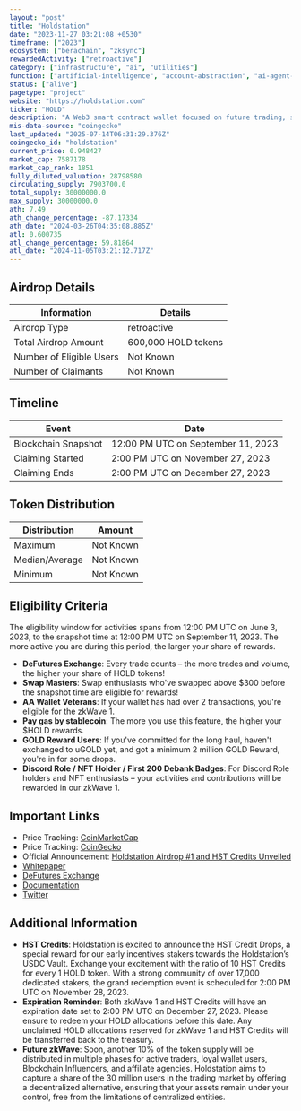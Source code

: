 ```yaml
---
layout: "post"
title: "Holdstation"
date: "2023-11-27 03:21:08 +0530"
timeframe: ["2023"]
ecosystem: ["berachain", "zksync"]
rewardedActivity: ["retroactive"]
category: ["infrastructure", "ai", "utilities"]
function: ["artificial-intelligence", "account-abstraction", "ai-agent-launchpad", "wallets"]
status: ["alive"]
pagetype: "project"
website: "https://holdstation.com"
ticker: "HOLD"
description: "A Web3 smart contract wallet focused on future trading, self-custodianship, and user privacy."
mis-data-source: "coingecko"
last_updated: "2025-07-14T06:31:29.376Z"
coingecko_id: "holdstation"
current_price: 0.948427
market_cap: 7587178
market_cap_rank: 1851
fully_diluted_valuation: 28798580
circulating_supply: 7903700.0
total_supply: 30000000.0
max_supply: 30000000.0
ath: 7.49
ath_change_percentage: -87.17334
ath_date: "2024-03-26T04:35:08.885Z"
atl: 0.600735
atl_change_percentage: 59.81864
atl_date: "2024-11-05T03:21:12.717Z"
---
```


## Airdrop Details

| Information              | Details             |
| ------------------------ | ------------------- |
| Airdrop Type             | retroactive         |
| Total Airdrop Amount     | 600,000 HOLD tokens |
| Number of Eligible Users | Not Known           |
| Number of Claimants      | Not Known           |

## Timeline

| Event               | Date                               |
| ------------------- | ---------------------------------- |
| Blockchain Snapshot | 12:00 PM UTC on September 11, 2023 |
| Claiming Started    | 2:00 PM UTC on November 27, 2023   |
| Claiming Ends       | 2:00 PM UTC on December 27, 2023   |

## Token Distribution

| Distribution   | Amount    |
| -------------- | --------- |
| Maximum        | Not Known |
| Median/Average | Not Known |
| Minimum        | Not Known |

## Eligibility Criteria

The eligibility window for activities spans from 12:00 PM UTC on June 3, 2023, to the snapshot time at 12:00 PM UTC on September 11, 2023. The more active you are during this period, the larger your share of rewards.

- **DeFutures Exchange**: Every trade counts – the more trades and volume, the higher your share of HOLD tokens!
- **Swap Masters**: Swap enthusiasts who've swapped above $300 before the snapshot time are eligible for rewards!
- **AA Wallet Veterans**: If your wallet has had over 2 transactions, you're eligible for the zkWave 1.
- **Pay gas by stablecoin**: The more you use this feature, the higher your $HOLD rewards.
- **GOLD Reward Users**: If you've committed for the long haul, haven't exchanged to uGOLD yet, and got a minimum 2 million GOLD Reward, you're in for some drops.
- **Discord Role / NFT Holder / First 200 Debank Badges**: For Discord Role holders and NFT enthusiasts – your activities and contributions will be rewarded in our zkWave 1.

## Important Links

- Price Tracking: [CoinMarketCap](https://coinmarketcap.com/currencies/holdstation)
- Price Tracking: [CoinGecko](https://www.coingecko.com/en/coins/holdstation)
- Official Announcement: [Holdstation Airdrop #1 and HST Credits Unveiled](https://blog.holdstation.com/holdstation-airdrop-1-and-hst-credits-unveiled/)
- [Whitepaper](https://static.holdstation.com)
- [DeFutures Exchange](https://holdstation.exchange)
- [Documentation](https://docs.holdstation.com)
- [Twitter](https://twitter.com/holdstationw)

## Additional Information

- **HST Credits**: Holdstation is excited to announce the HST Credit Drops, a special reward for our early incentives stakers towards the Holdstation’s USDC Vault. Exchange your excitement with the ratio of 10 HST Credits for every 1 HOLD token. With a strong community of over 17,000 dedicated stakers, the grand redemption event is scheduled for 2:00 PM UTC on November 28, 2023.
- **Expiration Reminder**: Both zkWave 1 and HST Credits will have an expiration date set to 2:00 PM UTC on December 27, 2023. Please ensure to redeem your HOLD allocations before this date. Any unclaimed HOLD allocations reserved for zkWave 1 and HST Credits will be transferred back to the treasury.
- **Future zkWave**: Soon, another 10% of the token supply will be distributed in multiple phases for active traders, loyal wallet users, Blockchain Influencers, and affiliate agencies. Holdstation aims to capture a share of the 30 million users in the trading market by offering a decentralized alternative, ensuring that your assets remain under your control, free from the limitations of centralized entities.